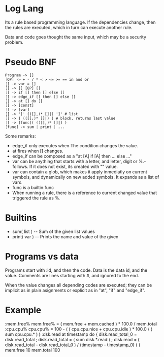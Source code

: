 # Log Lang

Its a rule based programming language. If the dependencies change, then the rules are executed, which in turn can execute another rule.

Data and code goes thought the same input, which may be a security problem.

# Pseudo BNF

	Program -> []
	[OP] -> + - / * < > <= >= == in and or
	[] -> var = []
	[] -> [] [OP] []
	[] -> if [] then [] else []
	[] -> edge_if [] then [] else []
	[] -> at [] do []
	[] -> [const]
	[] -> [var]
	[] -> '[' (([],)* []|) ']' # list
	[] -> { (([];)* []|) } # block, returns last value
	[] -> [func]( (([],)* []|) ) 
	[func] -> sum | print | ...


Some remarks:

* edge_if only executes when The condition changes the value.
* at fires when [] changes. 
* edge_if can be composed as a "at [A] if [A] then ... else ..."
* var can be anything that starts with a letter, and letter, digit or %.- follows. If it does not exist, its created with "" value.
* var can contain a glob, which makes it apply inmediatly on current symbols, and dynamically on new added symbols. It expands as a list of vars.
* func is a builtin func
* When running a rule, there is a reference to current changed value that triggered the rule as %.

# Builtins

* sum( list )  -- Sum of the given list values
* print( var ) -- Prints the name and value of the given 

# Programs vs data

Programs start with :id, and then the code. Data is the data id, and the value. Comments are lines starting with #, and ignored to the end.

When the value changes all depending codes are executed; they can be implicit as in plain asignments or explicit as in "at", "if" and "edge_if".


# Example

:mem.free%   mem.free% = ( mem.free + mem.cached ) * 100.0 / mem.total
:cpu.cpu%    cpu.cpu% = 100 - ( ( cpu.cpu.nice + cpu.cpu.idle ) * 100.0 / ( sum cpu.cpu.* ) )
:dsk.read    at timestamp do { disk.read_total_0 = disk.read_total ; disk.read_total = ( sum disk.*.read ) ; disk.read = ( disk.read_total - disk.read_total_0 ) / (timestamp - timestamp_0) ) }
mem.free 10
mem.total 100
